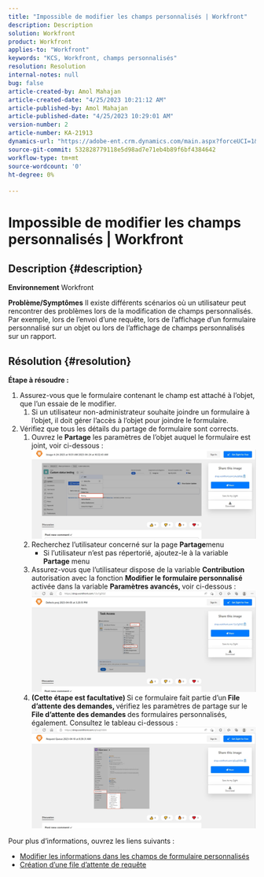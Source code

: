 ```yaml
---
title: "Impossible de modifier les champs personnalisés | Workfront"
description: Description
solution: Workfront
product: Workfront
applies-to: "Workfront"
keywords: "KCS, Workfront, champs personnalisés"
resolution: Resolution
internal-notes: null
bug: false
article-created-by: Amol Mahajan
article-created-date: "4/25/2023 10:21:12 AM"
article-published-by: Amol Mahajan
article-published-date: "4/25/2023 10:29:01 AM"
version-number: 2
article-number: KA-21913
dynamics-url: "https://adobe-ent.crm.dynamics.com/main.aspx?forceUCI=1&pagetype=entityrecord&etn=knowledgearticle&id=a99cefe3-52e3-ed11-a7c7-6045bd006704"
source-git-commit: 532828779118e5d98ad7e71eb4b89f6bf4384642
workflow-type: tm+mt
source-wordcount: '0'
ht-degree: 0%

---
```


# Impossible de modifier les champs personnalisés | Workfront

## Description {#description}

<b>Environnement</b>
Workfront


<b>Problème/Symptômes</b>
Il existe différents scénarios où un utilisateur peut rencontrer des problèmes lors de la modification de champs personnalisés. Par exemple, lors de l’envoi d’une requête, lors de l’affichage d’un formulaire personnalisé sur un objet ou lors de l’affichage de champs personnalisés sur un rapport.


## Résolution {#resolution}

<b>Étape à résoudre :</b>
1. Assurez-vous que le formulaire contenant le champ est attaché à l’objet, que l’un essaie de le modifier.
   1. Si un utilisateur non-administrateur souhaite joindre un formulaire à l’objet, il doit gérer l’accès à l’objet pour joindre le formulaire.
2. Vérifiez que tous les détails du partage de formulaire sont corrects.
   1. Ouvrez le <b>Partage</b> les paramètres de l’objet auquel le formulaire est joint, voir ci-dessous :![](assets/5290f427-53e3-ed11-a7c7-6045bd006704.png)
   2. Recherchez l’utilisateur concerné sur la page <b>Partage</b>menu
      - Si l’utilisateur n’est pas répertorié, ajoutez-le à la variable <b>Partage</b> menu
   3. Assurez-vous que l’utilisateur dispose de la variable <b>Contribution</b> autorisation avec la fonction <b>Modifier le formulaire personnalisé</b> activée dans la variable <b>Paramètres avancés, </b>voir ci-dessous :![](assets/e0da3f1c-8ce2-ed11-a7c7-6045bd006c82.png)
   4. <b>(Cette étape est facultative) </b>Si ce formulaire fait partie d’un<b> File d’attente des demandes, </b>vérifiez les paramètres de partage sur le<b> File d’attente des demandes </b>des formulaires personnalisés, également. Consultez le tableau ci-dessous :![](assets/47992451-8ce2-ed11-a7c7-6045bd006c82.png)




Pour plus d’informations, ouvrez les liens suivants :

- [Modifier les informations dans les champs de formulaire personnalisés](https://experienceleague.adobe.com/docs/workfront/using/basics/work-with-custom-forms/edit-custom-forms.html?lang=en)
- [Création d’une file d’attente de requête](https://experienceleague.adobe.com/docs/workfront/using/manage-work/requests/create-and-manage-request-queues/create-request-queue.html?lang=en)

